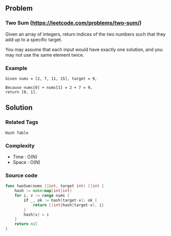 ## Problem

### Two Sum (https://leetcode.com/problems/two-sum/)

Given an array of integers, return indices of the two numbers such that they add up to a specific target.

You may assume that each input would have exactly one solution, and you may not use the same element twice.

### Example
```
Given nums = [2, 7, 11, 15], target = 9,

Because nums[0] + nums[1] = 2 + 7 = 9,
return [0, 1].
```

## Solution

### Related Tags
`Hash Table`

### Complexity
+ Time  :   O(N)
+ Space :   O(N)

### Source code
```go
func twoSum(nums []int, target int) []int {
	hash := make(map[int]int)
	for i, v := range nums {
		if _, ok := hash[target-v]; ok {
			return []int{hash[target-v], i}
		}
		hash[v] = i
	}
	return nil
}
```